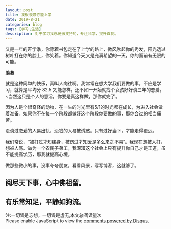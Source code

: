 ```yaml
---
layout: post
title: 我很羡慕你能上学
date: 2019-8-21
categories: blog
tags: [学习,生活]
description: 对于学习我总是很支持的，专注科学，提升自我。
---
```



又是一年的开学季，你背着书包走在了上学的路上，微风吹起你的秀发，阳光透过树叶打在你的脸上，你笑着。你知道今天又是充满希望的一天，你的面前有无限的可能。

**羡慕**

就是这种简单的快乐，真叫人向往啊。我常常在想大学我们要做的事，不应是学习，就算是平均分 82.5 又能怎样。还不如一开始就找个女孩好好谈三年的恋爱。~当然这只是个人的意淫，你要是真这样做，那你就完了。

因为人是个很奇怪的动物，在一生的时光里有5/1的时光都在成长，为进入社会做着准备。如果你不在每一个阶段都做好这个阶段你要做的事，那你会过的相当痛苦。

没谈过恋爱的人易出轨，没钱的人易被诱惑。只有过好当下，才能走得更远。

我们常说，“被打过才知建身，被伤过才知爱是多么来之不易”。我现在想被人打，想被人骂。做为一个农民子弟工，我深知这个社会上只有提升你自己才是王道，虽不能提高学历，那我就提高心境。

做那些微小的事，没事夸夸朋友，看看风景，写写博客，这就够了。

## 阅尽天下事，心中佛祖留。

## 有乐常知足，平静如狗流。


<span id="busuanzi_container_page_pv">
  注:一切皆是忘想，一切皆是虚无,本文总阅读量<span id="busuanzi_value_page_pv"></span>次
</span>


<script id="dsq-count-scr" src="//huiweishijie.disqus.com/count.js" async></script>

<div id="disqus_thread"></div>
<script>

/**
*  RECOMMENDED CONFIGURATION VARIABLES: EDIT AND UNCOMMENT THE SECTION BELOW TO INSERT DYNAMIC VALUES FROM YOUR PLATFORM OR CMS.
*  LEARN WHY DEFINING THESE VARIABLES IS IMPORTANT: https://disqus.com/admin/universalcode/#configuration-variables*/
/*
var disqus_config = function () {
this.page.url = PAGE_URL;  // Replace PAGE_URL with your page's canonical URL variable
this.page.identifier = PAGE_IDENTIFIER; // Replace PAGE_IDENTIFIER with your page's unique identifier variable
};
*/
(function() { // DON'T EDIT BELOW THIS LINE
var d = document, s = d.createElement('script');
s.src = 'https://huiweishijie.disqus.com/embed.js';
s.setAttribute('data-timestamp', +new Date());
(d.head || d.body).appendChild(s);
})();
</script>
<noscript>Please enable JavaScript to view the <a href="https://disqus.com/?ref_noscript">comments powered by Disqus.</a></noscript>


